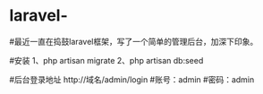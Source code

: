 # laravel-
#最近一直在捣鼓laravel框架，写了一个简单的管理后台，加深下印象。

#安装
1、php artisan migrate
2、php artisan db:seed

#后台登录地址
  http://域名/admin/login
#账号：admin
#密码：admin
